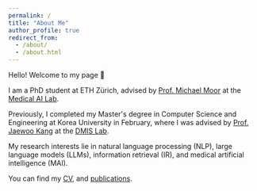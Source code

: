 ```yaml
---
permalink: /
title: "About Me"
author_profile: true
redirect_from: 
  - /about/
  - /about.html
---
```


Hello! Welcome to my page 👋

I am a PhD student at ETH Zürich, advised by [Prof. Michael Moor](https://michaelmoor.me/) at the [Medical AI Lab](https://bsse.ethz.ch/mail).

Previously, I completed my Master's degree in Computer Science and Engineering at Korea University in February, where I was advised by [Prof. Jaewoo Kang](https://scholar.google.co.kr/citations?user=RaBZafQAAAAJ&hl=ko) at the [DMIS Lab](https://dmis.korea.ac.kr). 

My research interests lie in natural language processing (NLP), large language models (LLMs), information retrieval (IR), and medical artificial intelligence (MAI).

You can find my [CV](https://drive.google.com/file/d/1b6ZTmEhZz-WqvIrTJOhyIHJij3SxTlWP/view?usp=sharing), and [publications](https://scholar.google.com/citations?user=5cUeXqIAAAAJ&hl=en).
